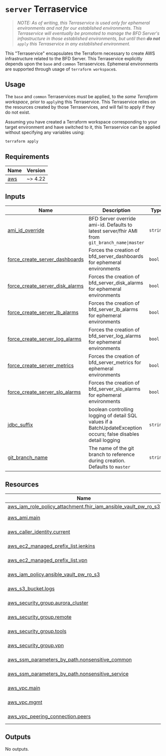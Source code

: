 # `server` Terraservice

> _NOTE: As of writing, this Terraservice is used only for ephemeral environments and not for our established environments. This Terraservice will eventually be promoted to manage the BFD Server's infrastructure in those established environments, but until then **do not** `apply` this Terraservice in any established environment._

This "Terraservice" encapsulates the Terraform necessary to create AWS infrastructure related to the BFD Server. This Terraservice explicitly depends upon the `base` and `common` Terraservices. Ephemeral environments are supported through usage of `terraform workspace`s.

## Usage

The `base` and `common` Terraservices _must_ be applied, to the _same Terraform workspace_, prior to `apply`ing this Terraservice. This Terraservice relies on the resources created by those Terraservices, and will fail to apply if they do not exist.

Assuming you have created a Terraform workspace corresponding to your target environment and have switched to it, this Terraservice can be applied without specifying any variables using:

```bash
terraform apply
```

<!-- BEGIN_TF_DOCS -->
<!-- GENERATED WITH `terraform-docs .`
     Manually updating the README.md will be overwritten.
     For more details, see the file '.terraform-docs.yml' or
     https://terraform-docs.io/user-guide/configuration/
-->
## Requirements

| Name | Version |
|------|---------|
| <a name="requirement_aws"></a> [aws](#requirement\_aws) | ~> 4.22 |

<!-- GENERATED WITH `terraform-docs .`
Manually updating the README.md will be overwritten.
For more details, see the file '.terraform-docs.yml' or
https://terraform-docs.io/user-guide/configuration/
-->

## Inputs

| Name                                                                                                                                    | Description                                                                                                      | Type | Default                         | Required |
|-----------------------------------------------------------------------------------------------------------------------------------------|------------------------------------------------------------------------------------------------------------------|------|---------------------------------|:--------:|
| <a name="input_ami_id_override"></a> [ami\_id\_override](#input\_ami\_id\_override)                                                     | BFD Server override ami-id. Defaults to latest server/fhir AMI from `git_branch_name\|master`                    | `string`                        | `null` | no |
| <a name="input_force_create_server_dashboards"></a> [force\_create\_server\_dashboards](#input\_force\_create\_server\_dashboards)      | Forces the creation of bfd\_server\_dashboards for ephemeral environments                                        | `bool` | `false`                         | no |
| <a name="input_force_create_server_disk_alarms"></a> [force\_create\_server\_disk\_alarms](#input\_force\_create\_server\_disk\_alarms) | Forces the creation of bfd\_server\_disk\_alarms for ephemeral environments                                      | `bool` | `false`                         | no |
| <a name="input_force_create_server_lb_alarms"></a> [force\_create\_server\_lb\_alarms](#input\_force\_create\_server\_lb\_alarms)       | Forces the creation of bfd\_server\_lb\_alarms for ephemeral environments                                        | `bool` | `false`                         | no |
| <a name="input_force_create_server_log_alarms"></a> [force\_create\_server\_log\_alarms](#input\_force\_create\_server\_log\_alarms)    | Forces the creation of bfd\_server\_log\_alarms for ephemeral environments                                       | `bool` | `false`                         | no |
| <a name="input_force_create_server_metrics"></a> [force\_create\_server\_metrics](#input\_force\_create\_server\_metrics)               | Forces the creation of bfd\_server\_metrics for ephemeral environments                                           | `bool` | `false`                         | no |
| <a name="input_force_create_server_slo_alarms"></a> [force\_create\_server\_slo\_alarms](#input\_force\_create\_server\_slo\_alarms)    | Forces the creation of bfd\_server\_slo\_alarms for ephemeral environments                                       | `bool` | `false`                         | no |
| <a name="input_jdbc_suffix"></a> [jdbc\_suffix](#input\_jdbc\_suffix)                                                                   | boolean controlling logging of detail SQL values if a BatchUpdateException occurs; false disables detail logging | `string` | `"?logServerErrorDetail=false"` | no |
| <a name="git_branch_name"></a> [git\_branch\_name](#input\git\_branch\_name)                                                            | The name of the git branch to reference during creation. Defaults to `master`                                    | `string` | `master`                        | no |


<!-- GENERATED WITH `terraform-docs .`
Manually updating the README.md will be overwritten.
For more details, see the file '.terraform-docs.yml' or
https://terraform-docs.io/user-guide/configuration/
-->

## Resources

| Name | Type |
|------|------|
| [aws_iam_role_policy_attachment.fhir_iam_ansible_vault_pw_ro_s3](https://registry.terraform.io/providers/hashicorp/aws/latest/docs/resources/iam_role_policy_attachment) | resource |
| [aws_ami.main](https://registry.terraform.io/providers/hashicorp/aws/latest/docs/data-sources/ami) | data source |
| [aws_caller_identity.current](https://registry.terraform.io/providers/hashicorp/aws/latest/docs/data-sources/caller_identity) | data source |
| [aws_ec2_managed_prefix_list.jenkins](https://registry.terraform.io/providers/hashicorp/aws/latest/docs/data-sources/ec2_managed_prefix_list) | data source |
| [aws_ec2_managed_prefix_list.vpn](https://registry.terraform.io/providers/hashicorp/aws/latest/docs/data-sources/ec2_managed_prefix_list) | data source |
| [aws_iam_policy.ansible_vault_pw_ro_s3](https://registry.terraform.io/providers/hashicorp/aws/latest/docs/data-sources/iam_policy) | data source |
| [aws_s3_bucket.logs](https://registry.terraform.io/providers/hashicorp/aws/latest/docs/data-sources/s3_bucket) | data source |
| [aws_security_group.aurora_cluster](https://registry.terraform.io/providers/hashicorp/aws/latest/docs/data-sources/security_group) | data source |
| [aws_security_group.remote](https://registry.terraform.io/providers/hashicorp/aws/latest/docs/data-sources/security_group) | data source |
| [aws_security_group.tools](https://registry.terraform.io/providers/hashicorp/aws/latest/docs/data-sources/security_group) | data source |
| [aws_security_group.vpn](https://registry.terraform.io/providers/hashicorp/aws/latest/docs/data-sources/security_group) | data source |
| [aws_ssm_parameters_by_path.nonsensitive_common](https://registry.terraform.io/providers/hashicorp/aws/latest/docs/data-sources/ssm_parameters_by_path) | data source |
| [aws_ssm_parameters_by_path.nonsensitive_service](https://registry.terraform.io/providers/hashicorp/aws/latest/docs/data-sources/ssm_parameters_by_path) | data source |
| [aws_vpc.main](https://registry.terraform.io/providers/hashicorp/aws/latest/docs/data-sources/vpc) | data source |
| [aws_vpc.mgmt](https://registry.terraform.io/providers/hashicorp/aws/latest/docs/data-sources/vpc) | data source |
| [aws_vpc_peering_connection.peers](https://registry.terraform.io/providers/hashicorp/aws/latest/docs/data-sources/vpc_peering_connection) | data source |

<!-- GENERATED WITH `terraform-docs .`
Manually updating the README.md will be overwritten.
For more details, see the file '.terraform-docs.yml' or
https://terraform-docs.io/user-guide/configuration/
-->

## Outputs

No outputs.
<!-- END_TF_DOCS -->
